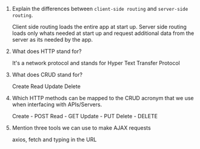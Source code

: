 1.  Explain the differences between `client-side routing` and `server-side routing`.

    Client side routing loads the entire app at start up. Server side routing loads only
    whats needed at start up and request additional data from the server as its needed by the app.

1.  What does HTTP stand for?

    It's a network protocol and stands for Hyper Text Transfer Protocol

1.  What does CRUD stand for?

    Create
    Read
    Update
    Delete

1.  Which HTTP methods can be mapped to the CRUD acronym that we use when interfacing with APIs/Servers.

    Create - POST
    Read   - GET
    Update - PUT
    Delete - DELETE

1.  Mention three tools we can use to make AJAX requests

    axios, fetch and typing in the URL